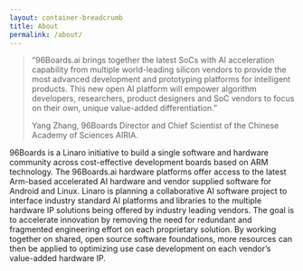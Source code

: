 ```yaml
---
layout: container-breadcrumb
title: About
permalink: /about/
---
```

<div class="col-sm-2">
    <div class="lazyload about-image" style="background-image:url({% asset_path 'yang.jpg' %})"></div>
</div>
<div class="col-sm-10" markdown="1">

> “96Boards.ai brings together the latest SoCs with AI acceleration capability from multiple world-leading silicon vendors to provide the most advanced 
> development and prototyping platforms for intelligent products. This new open AI platform will empower algorithm developers, researchers, 
> product designers and SoC vendors to focus on their own, unique value-added differentiation.”
>
> Yang Zhang, 96Boards Director and Chief Scientist of the Chinese Academy of Sciences AIRIA.  

</div>

96Boards is a Linaro initiative to build a single software and hardware community across cost-effective development boards based on ARM technology. The 96Boards.ai hardware platforms offer access to the latest Arm-based accelerated AI hardware and vendor supplied software for Android and Linux. Linaro is planning a collaborative AI software project to interface industry standard AI platforms and libraries to the multiple hardware IP solutions being offered by industry leading vendors. The goal is to accelerate innovation by removing the need for redundant and fragmented engineering effort on each proprietary solution. By working together on shared, open source software foundations, more resources can then be applied to optimizing use case development on each vendor’s value-added hardware IP.